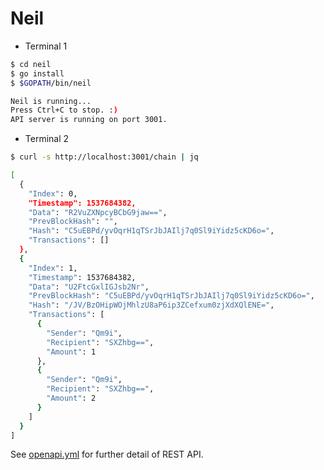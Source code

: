 # Neil

* Terminal 1

```bash
$ cd neil
$ go install
$ $GOPATH/bin/neil

Neil is running...
Press Ctrl+C to stop. :)
API server is running on port 3001.
```

* Terminal 2

```bash
$ curl -s http://localhost:3001/chain | jq

[
  {
    "Index": 0,
    "Timestamp": 1537684382,
    "Data": "R2VuZXNpcyBCbG9jaw==",
    "PrevBlockHash": "",
    "Hash": "C5uEBPd/yvOqrH1qTSrJbJAIlj7q0Sl9iYidz5cKD6o=",
    "Transactions": []
  },
  {
    "Index": 1,
    "Timestamp": 1537684382,
    "Data": "U2FtcGxlIGJsb2Nr",
    "PrevBlockHash": "C5uEBPd/yvOqrH1qTSrJbJAIlj7q0Sl9iYidz5cKD6o=",
    "Hash": "/JV/BzOHipWOjMhlzU8aP6ip3ZCefxum0zjXdXQlENE=",
    "Transactions": [
      {
        "Sender": "Qm9i",
        "Recipient": "SXZhbg==",
        "Amount": 1
      },
      {
        "Sender": "Qm9i",
        "Recipient": "SXZhbg==",
        "Amount": 2
      }
    ]
  }
]
```

See [openapi.yml](https://github.com/ackintosh/neil/blob/master/openapi.yml) for further detail of REST API.
